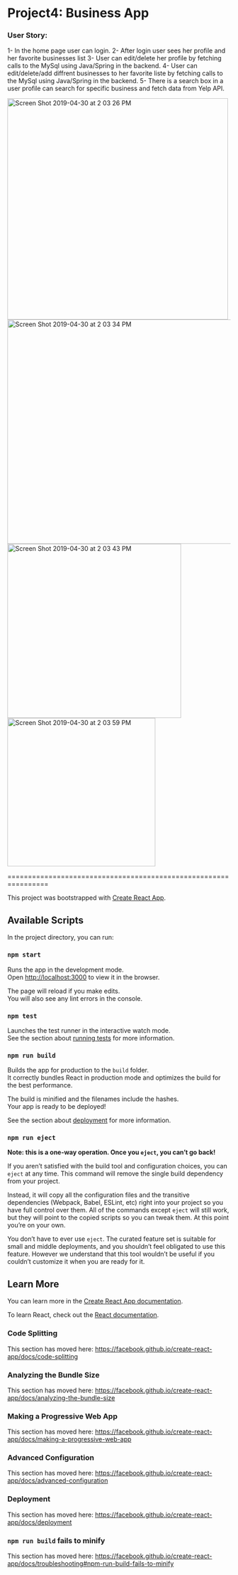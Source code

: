 # Project4: Business App

### User Story:
1- In the home page user can login.
2- After login user sees her profile and her favorite businesses list
3- User can edit/delete her profile by fetching calls to the MySql using Java/Spring in the backend.
4- User can edit/delete/add diffrent businesses to her favorite liste by fetching calls to the MySql using Java/Spring in the backend.
5- There is a search box in a user profile can search for specific business and fetch data from Yelp API.

<img width="498" alt="Screen Shot 2019-04-30 at 2 03 26 PM" src="https://user-images.githubusercontent.com/26368039/57001701-661d7e80-6b77-11e9-8c75-c08b5fc63a20.png">

<img width="505" alt="Screen Shot 2019-04-30 at 2 03 34 PM" src="https://user-images.githubusercontent.com/26368039/57001728-8d744b80-6b77-11e9-933e-0a7adfa72761.png">

<img width="392" alt="Screen Shot 2019-04-30 at 2 03 43 PM" src="https://user-images.githubusercontent.com/26368039/57001735-91a06900-6b77-11e9-9b37-d43e58e6d99d.png">

<img width="334" alt="Screen Shot 2019-04-30 at 2 03 59 PM" src="https://user-images.githubusercontent.com/26368039/57001742-96651d00-6b77-11e9-8fcb-d26bcbfd39f8.png">








================================================================

This project was bootstrapped with [Create React App](https://github.com/facebook/create-react-app).

## Available Scripts

In the project directory, you can run:

### `npm start`

Runs the app in the development mode.<br>
Open [http://localhost:3000](http://localhost:3000) to view it in the browser.

The page will reload if you make edits.<br>
You will also see any lint errors in the console.

### `npm test`

Launches the test runner in the interactive watch mode.<br>
See the section about [running tests](https://facebook.github.io/create-react-app/docs/running-tests) for more information.

### `npm run build`

Builds the app for production to the `build` folder.<br>
It correctly bundles React in production mode and optimizes the build for the best performance.

The build is minified and the filenames include the hashes.<br>
Your app is ready to be deployed!

See the section about [deployment](https://facebook.github.io/create-react-app/docs/deployment) for more information.

### `npm run eject`

**Note: this is a one-way operation. Once you `eject`, you can’t go back!**

If you aren’t satisfied with the build tool and configuration choices, you can `eject` at any time. This command will remove the single build dependency from your project.

Instead, it will copy all the configuration files and the transitive dependencies (Webpack, Babel, ESLint, etc) right into your project so you have full control over them. All of the commands except `eject` will still work, but they will point to the copied scripts so you can tweak them. At this point you’re on your own.

You don’t have to ever use `eject`. The curated feature set is suitable for small and middle deployments, and you shouldn’t feel obligated to use this feature. However we understand that this tool wouldn’t be useful if you couldn’t customize it when you are ready for it.

## Learn More

You can learn more in the [Create React App documentation](https://facebook.github.io/create-react-app/docs/getting-started).

To learn React, check out the [React documentation](https://reactjs.org/).

### Code Splitting

This section has moved here: https://facebook.github.io/create-react-app/docs/code-splitting

### Analyzing the Bundle Size

This section has moved here: https://facebook.github.io/create-react-app/docs/analyzing-the-bundle-size

### Making a Progressive Web App

This section has moved here: https://facebook.github.io/create-react-app/docs/making-a-progressive-web-app

### Advanced Configuration

This section has moved here: https://facebook.github.io/create-react-app/docs/advanced-configuration

### Deployment

This section has moved here: https://facebook.github.io/create-react-app/docs/deployment

### `npm run build` fails to minify

This section has moved here: https://facebook.github.io/create-react-app/docs/troubleshooting#npm-run-build-fails-to-minify
